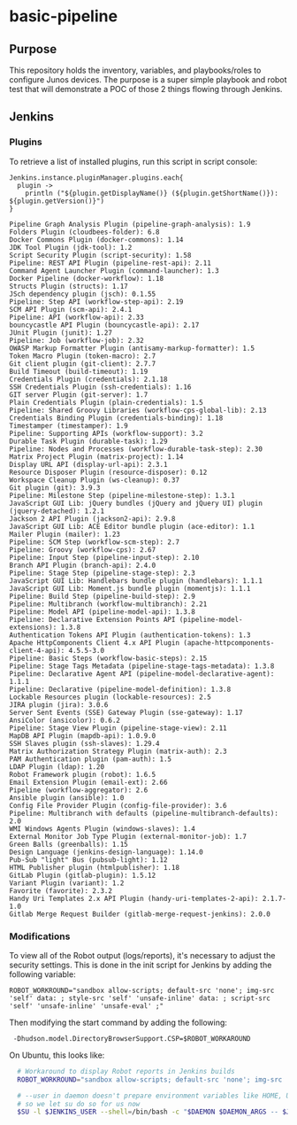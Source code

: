 # basic-pipeline

## Purpose

This repository holds the inventory, variables, and playbooks/roles to configure Junos devices. The purpose is a super simple playbook and robot test that will demonstrate a POC of those 2 things flowing through Jenkins.

## Jenkins

### Plugins

To retrieve a list of installed plugins, run this script in script console:

```
Jenkins.instance.pluginManager.plugins.each{
  plugin -> 
    println ("${plugin.getDisplayName()} (${plugin.getShortName()}): ${plugin.getVersion()}")
}
```

```text
Pipeline Graph Analysis Plugin (pipeline-graph-analysis): 1.9
Folders Plugin (cloudbees-folder): 6.8
Docker Commons Plugin (docker-commons): 1.14
JDK Tool Plugin (jdk-tool): 1.2
Script Security Plugin (script-security): 1.58
Pipeline: REST API Plugin (pipeline-rest-api): 2.11
Command Agent Launcher Plugin (command-launcher): 1.3
Docker Pipeline (docker-workflow): 1.18
Structs Plugin (structs): 1.17
JSch dependency plugin (jsch): 0.1.55
Pipeline: Step API (workflow-step-api): 2.19
SCM API Plugin (scm-api): 2.4.1
Pipeline: API (workflow-api): 2.33
bouncycastle API Plugin (bouncycastle-api): 2.17
JUnit Plugin (junit): 1.27
Pipeline: Job (workflow-job): 2.32
OWASP Markup Formatter Plugin (antisamy-markup-formatter): 1.5
Token Macro Plugin (token-macro): 2.7
Git client plugin (git-client): 2.7.7
Build Timeout (build-timeout): 1.19
Credentials Plugin (credentials): 2.1.18
SSH Credentials Plugin (ssh-credentials): 1.16
GIT server Plugin (git-server): 1.7
Plain Credentials Plugin (plain-credentials): 1.5
Pipeline: Shared Groovy Libraries (workflow-cps-global-lib): 2.13
Credentials Binding Plugin (credentials-binding): 1.18
Timestamper (timestamper): 1.9
Pipeline: Supporting APIs (workflow-support): 3.2
Durable Task Plugin (durable-task): 1.29
Pipeline: Nodes and Processes (workflow-durable-task-step): 2.30
Matrix Project Plugin (matrix-project): 1.14
Display URL API (display-url-api): 2.3.1
Resource Disposer Plugin (resource-disposer): 0.12
Workspace Cleanup Plugin (ws-cleanup): 0.37
Git plugin (git): 3.9.3
Pipeline: Milestone Step (pipeline-milestone-step): 1.3.1
JavaScript GUI Lib: jQuery bundles (jQuery and jQuery UI) plugin (jquery-detached): 1.2.1
Jackson 2 API Plugin (jackson2-api): 2.9.8
JavaScript GUI Lib: ACE Editor bundle plugin (ace-editor): 1.1
Mailer Plugin (mailer): 1.23
Pipeline: SCM Step (workflow-scm-step): 2.7
Pipeline: Groovy (workflow-cps): 2.67
Pipeline: Input Step (pipeline-input-step): 2.10
Branch API Plugin (branch-api): 2.4.0
Pipeline: Stage Step (pipeline-stage-step): 2.3
JavaScript GUI Lib: Handlebars bundle plugin (handlebars): 1.1.1
JavaScript GUI Lib: Moment.js bundle plugin (momentjs): 1.1.1
Pipeline: Build Step (pipeline-build-step): 2.9
Pipeline: Multibranch (workflow-multibranch): 2.21
Pipeline: Model API (pipeline-model-api): 1.3.8
Pipeline: Declarative Extension Points API (pipeline-model-extensions): 1.3.8
Authentication Tokens API Plugin (authentication-tokens): 1.3
Apache HttpComponents Client 4.x API Plugin (apache-httpcomponents-client-4-api): 4.5.5-3.0
Pipeline: Basic Steps (workflow-basic-steps): 2.15
Pipeline: Stage Tags Metadata (pipeline-stage-tags-metadata): 1.3.8
Pipeline: Declarative Agent API (pipeline-model-declarative-agent): 1.1.1
Pipeline: Declarative (pipeline-model-definition): 1.3.8
Lockable Resources plugin (lockable-resources): 2.5
JIRA plugin (jira): 3.0.6
Server Sent Events (SSE) Gateway Plugin (sse-gateway): 1.17
AnsiColor (ansicolor): 0.6.2
Pipeline: Stage View Plugin (pipeline-stage-view): 2.11
MapDB API Plugin (mapdb-api): 1.0.9.0
SSH Slaves plugin (ssh-slaves): 1.29.4
Matrix Authorization Strategy Plugin (matrix-auth): 2.3
PAM Authentication plugin (pam-auth): 1.5
LDAP Plugin (ldap): 1.20
Robot Framework plugin (robot): 1.6.5
Email Extension Plugin (email-ext): 2.66
Pipeline (workflow-aggregator): 2.6
Ansible plugin (ansible): 1.0
Config File Provider Plugin (config-file-provider): 3.6
Pipeline: Multibranch with defaults (pipeline-multibranch-defaults): 2.0
WMI Windows Agents Plugin (windows-slaves): 1.4
External Monitor Job Type Plugin (external-monitor-job): 1.7
Green Balls (greenballs): 1.15
Design Language (jenkins-design-language): 1.14.0
Pub-Sub "light" Bus (pubsub-light): 1.12
HTML Publisher plugin (htmlpublisher): 1.18
GitLab Plugin (gitlab-plugin): 1.5.12
Variant Plugin (variant): 1.2
Favorite (favorite): 2.3.2
Handy Uri Templates 2.x API Plugin (handy-uri-templates-2-api): 2.1.7-1.0
Gitlab Merge Request Builder (gitlab-merge-request-jenkins): 2.0.0
```

### Modifications

To view all of the Robot output (logs/reports), it's necessary to adjust the security settings. This is done in the init script for Jenkins by adding the following variable:

```ROBOT_WORKROUND="sandbox allow-scripts; default-src 'none'; img-src 'self' data: ; style-src 'self' 'unsafe-inline' data: ; script-src 'self' 'unsafe-inline' 'unsafe-eval' ;"```

Then modifying the start command by adding the following:

``` -Dhudson.model.DirectoryBrowserSupport.CSP=$ROBOT_WORKAROUND```

On Ubuntu, this looks like:

```bash
  # Workaround to display Robot reports in Jenkins builds
  ROBOT_WORKROUND="sandbox allow-scripts; default-src 'none'; img-src 'self' data: ; style-src 'self' 'unsafe-inline' data: ; script-src 'self' 'unsafe-inline' 'unsafe-eval' ;"

  # --user in daemon doesn't prepare environment variables like HOME, USER, LOGNAME or USERNAME,
  # so we let su do so for us now
  $SU -l $JENKINS_USER --shell=/bin/bash -c "$DAEMON $DAEMON_ARGS -- $JAVA $JAVA_ARGS -Dhudson.model.DirectoryBrowserSupport.CSP=$ROBOT_WORKAROUND -jar $JENKINS_WAR $JENKINS_ARGS" || return 2
  ```
